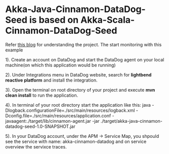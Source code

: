 # Akka-Java-Cinnamon-DataDog-Seed is based on Akka-Scala-Cinnamon-DataDog-Seed
Refer <a href="https://blog.knoldus.com/2017/07/02/monitoring-akka-based-applications-with-cinnamon-and-datadog/">this blog</a> for understanding the project. The start monitoring with this example
 
1). Create an account on DataDog and start the DataDog agent on your local machine(on which this application would be running)

2). Under Integrations menu in DataDog website, search for **lightbend reactive platform** and install the integration.

3). Open the terminal on root directory of your project and execute **mvn clean install** to run the application.

4). In terminal of your root directory start the application like this:
java -Dlogback.configurationFile=./src/main/resources/logback.xml -Dconfig.file=./src/main/resources/application.conf -javaagent:./target/lib/cinnamon-agent.jar -jar ./target/akka-java-cinnamon-datadog-seed-1.0-SNAPSHOT.jar

5). In your DataDog account, under the APM -> Service Map, you shpould see the service with name: akka-cinnamon-datadog and on service overview the servixce traces.